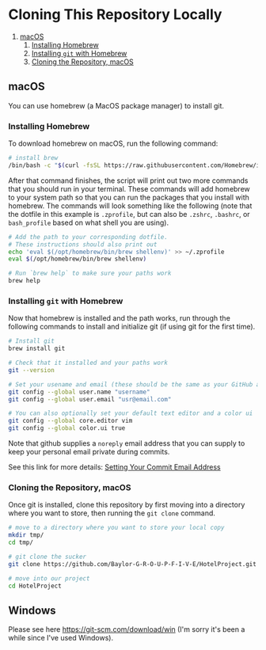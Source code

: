 # Cloning This Repository Locally

1. [macOS](#macos)
    1. [Installing Homebrew](#installing-homebrew)
    2. [Installing `git` with Homebrew](#installing-git-with-homebrew)
    3. [Cloning the Repository, macOS](#cloning-the-repository-macos)

## macOS

You can use homebrew (a MacOS package manager) to install git.

### Installing Homebrew 

To download homebrew on macOS, run the following command:  

```bash
# install brew
/bin/bash -c "$(curl -fsSL https://raw.githubusercontent.com/Homebrew/install/HEAD/install.sh)"
```

After that command finishes, the script will print out two more commands that 
you should run in your terminal. These commands will add homebrew to your 
system path so that you can run the packages that you install with homebrew. 
The commands will look something like the following (note that the dotfile in 
this example is `.zprofile`, but can also be `.zshrc`, `.bashrc`, or `bash_profile` 
based on what shell you are using).  

```bash
# Add the path to your corresponding dotfile.
# These instructions should also print out
echo 'eval $(/opt/homebrew/bin/brew shellenv)' >> ~/.zprofile
eval $(/opt/homebrew/bin/brew shellenv)

# Run `brew help` to make sure your paths work
brew help
```

### Installing `git` with Homebrew

Now that homebrew is installed and the path works, run through the following 
commands to install and initialize git (if using git for the first time).  

```bash
# Install git
brew install git

# Check that it installed and your paths work
git --version

# Set your usename and email (these should be the same as your GitHub account)
git config --global user.name "username"
git config --global user.email "usr@email.com"

# You can also optionally set your default text editor and a color ui
git config --global core.editor vim
git config --global color.ui true
```

Note that github supplies a `noreply` email address that you can supply to 
keep your personal email private during commits.  

See this link for more details: 
[Setting Your Commit Email Address](https://docs.github.com/en/account-and-profile/setting-up-and-managing-your-personal-account-on-github/managing-email-preferences/setting-your-commit-email-address)

### Cloning the Repository, macOS

Once git is installed, clone this repository by first moving into a directory 
where you want to store, then running the `git clone` command.

```bash
# move to a directory where you want to store your local copy
mkdir tmp/
cd tmp/

# git clone the sucker
git clone https://github.com/Baylor-G-R-O-U-P-F-I-V-E/HotelProject.git

# move into our project
cd HotelProject
```

## Windows

Please see here <https://git-scm.com/download/win> (I'm sorry it's been a while 
since I've used Windows).
